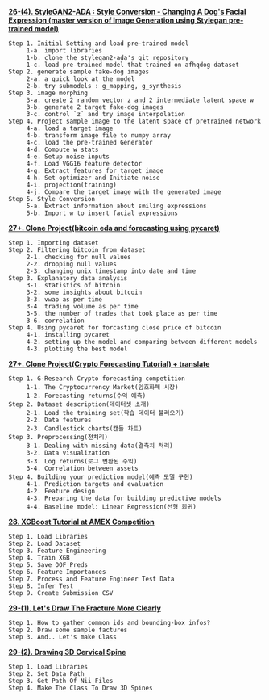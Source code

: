 **[26-(4). StyleGAN2-ADA : Style Conversion - Changing A Dog's Facial Expression (master version of Image Generation using Stylegan pre-trained model)](https://github.com/sw-song/TIA/blob/main/26_Generate_Dog_with_StyleGAN2-ada/stylegan2-ada-change-a-dog-s-facial-expression.ipynb)**
```
Step 1. Initial Setting and load pre-trained model
     1-a. import libraries
     1-b. clone the stylegan2-ada's git repository
     1-c. load pre-trained model that trained on afhqdog dataset
Step 2. generate sample fake-dog images
     2-a. a quick look at the model
     2-b. try submodels : g_mapping, g_synthesis
Step 3. image morphing
     3-a. create 2 random vector z and 2 intermediate latent space w
     3-b. generate 2 target fake-dog images
     3-c. control `z` and try image interpolation
Step 4. Project sample image to the latent space of pretrained network
     4-a. load a target image
     4-b. transform image file to numpy array
     4-c. load the pre-trained Generator
     4-d. Compute w stats
     4-e. Setup noise inputs
     4-f. Load VGG16 feature detector
     4-g. Extract features for target image
     4-h. Set optimizer and Initiate noise
     4-i. projection(training)
     4-j. Compare the target image with the generated image
Step 5. Style Conversion
     5-a. Extract information about smiling expressions
     5-b. Import w to insert facial expressions
```

**[27+. Clone Project(bitcoin eda and forecasting using pycaret)](https://github.com/sw-song/TIA/blob/main/27_Crypto_Forecasting/clone-bitcoin-eda-and-forecasting-using-pycaret.ipynb)**
```
Step 1. Importing dataset
Step 2. Filtering bitcoin from dataset
     2-1. checking for null values
     2-2. dropping null values
     2-3. changing unix timestamp into date and time
Step 3. Explanatory data analysis
     3-1. statistics of bitcoin
     3-2. some insights about bitcoin
     3-3. vwap as per time
     3-4. trading volume as per time
     3-5. the number of trades that took place as per time
     3-6. correlation
Step 4. Using pycaret for forcasting close price of bitcoin
     4-1. installing pycaret
     4-2. setting up the model and comparing between different models
     4-3. plotting the best model
```

**[27+. Clone Project(Crypto Forecasting Tutorial) + translate](https://github.com/sw-song/TIA/blob/main/27_Crypto_Forecasting/crypto-forecasting-tutorial.ipynb)**
```
Step 1. G-Research Crypto forecasting competition
     1-1. The Cryptocurrency Market(암호화폐 시장)
     1-2. Forecasting returns(수익 예측)
Step 2. Dataset description(데이터셋 소개)
     2-1. Load the training set(학습 데이터 불러오기)
     2-2. Data features
     2-3. Candlestick charts(캔들 차트)
Step 3. Preprocessing(전처리)
     3-1. Dealing with missing data(결측치 처리)
     3-2. Data visualization
     3-3. Log returns(로그 변환된 수익)
     3-4. Correlation between assets
Step 4. Building your prediction model(예측 모델 구현)
     4-1. Prediction targets and evaluation
     4-2. Feature design
     4-3. Preparing the data for building predictive models
     4-4. Baseline model: Linear Regression(선형 회귀)
```

**[28. XGBoost Tutorial at AMEX Competition](https://github.com/sw-song/TIA/blob/main/28_XGBoost_AMEX/xgboost-tutorial.ipynb)**
```
Step 1. Load Libraries
Step 2. Load Dataset
Step 3. Feature Engineering
Step 4. Train XGB
Step 5. Save OOF Preds
Step 6. Feature Importances
Step 7. Process and Feature Engineer Test Data
Step 8. Infer Test
Step 9. Create Submission CSV
```

**[29-(1). Let's Draw The Fracture More Clearly](https://github.com/sw-song/TIA/blob/main/29_Fracture_Detection/eda-let-s-draw-the-fracture-more-clearly.ipynb)**
```
Step 1. How to gather common ids and bounding-box infos?
Step 2. Draw some sample factures
Step 3. And.. Let's make Class
```

**[29-(2). Drawing 3D Cervical Spine](https://github.com/sw-song/TIA/blob/main/29_Fracture_Detection/break-time-just-enjoy-drawing-3d-cervical-spine.ipynb)**
```
Step 1. Load Libraries
Step 2. Set Data Path
Step 3. Get Path Of Nii Files
Step 4. Make The Class To Draw 3D Spines
```
